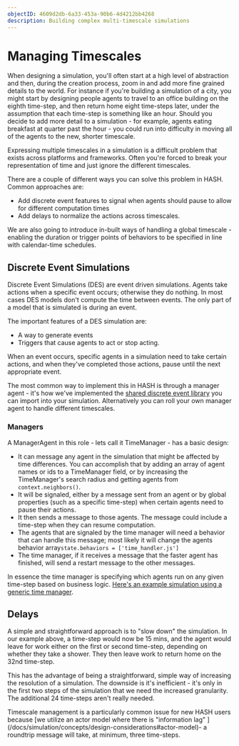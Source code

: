 ```yaml
---
objectID: 4609d2db-6a33-453a-90b6-4d4212bb4268
description: Building complex multi-timescale simulations
---
```


# Managing Timescales

When designing a simulation, you'll often start at a high level of abstraction and then, during the creation process, zoom in and add more fine grained details to the world. For instance if you're building a simulation of a city, you might start by designing people agents to travel to an office building on the eighth time-step, and then return home eight time-steps later, under the assumption that each time-step is something like an hour. Should you decide to add more detail to a simulation - for example, agents eating breakfast at quarter past the hour - you could run into difficulty in moving all of the agents to the new, shorter timescale.

Expressing multiple timescales in a simulation is a difficult problem that exists across platforms and frameworks. Often you're forced to break your representation of time and just ignore the different timescales.

There are a couple of different ways you can solve this problem in HASH. Common approaches are:

* Add discrete event features  to signal when agents should pause to allow for different computation times
* Add delays to normalize the actions across timescales.

<Hint style="info">
We are also going to introduce in-built ways of handling a global timescale - enabling the duration or trigger points of behaviors to be specified in line with calendar-time schedules.
</Hint>

## Discrete Event Simulations

Discrete Event Simulations \(DES\) are event driven simulations. Agents take actions when a specific event occurs; otherwise they do nothing. In most cases DES models don't compute the time between events. The only part of a model that is simulated is during an event.

The important features of a DES simulation are:

* A way to generate events
* Triggers that cause agents to act or stop acting.

When an event occurs, specific agents in a simulation need to take certain actions, and when they've completed those actions, pause until the next appropriate event.

The most common way to implement this in HASH is through a manager agent - it's how we've implemented the [shared discrete event library](/@hash/des) you can import into your simulation. Alternatively you can roll your own manager agent to handle different timescales.

### Managers

A ManagerAgent in this role - lets call it TimeManager - has a basic design:

* It can message any agent in the simulation that might be affected by time differences. You can accomplish that by adding an array of agent names or ids to a TimeManager field, or by increasing the TimeManager's search radius and getting agents from `context.neighbors()`.
* It will be signaled, either by a message sent from an agent or by global properties \(such as a specific time-step\) when certain agents need to pause their actions. 
* It then sends a message to those agents. The message could include a time-step when they can resume computation.
* The agents that are signaled by the time manager will need a behavior that can handle this message; most likely it will change the agents behavior array`state.behaviors = ['time_handler.js']`
* The time manager, if it receives a message that the faster agent has finished, will send a restart message to the other messages.

In essence the time manager is specifying which agents run on any given time-step based on business logic. [Here's an example simulation using a generic time manager](/@hash/time-management).

## Delays

A simple and straightforward approach is to "slow down" the simulation. In our example above, a time-step would now be 15 mins, and the agent would leave for work either on the first or second time-step, depending on whether they take a shower. They then leave work to return home on the 32nd time-step.

This has the advantage of being a straightforward, simple way of increasing the resolution of a simulation. The downside is it's inefficient - it's only in the first two steps of the simulation that we need the increased granularity. The additional 24 time-steps aren't really needed.

<Hint style="warning">
Timescale management is a particularly common issue for new HASH users because [we utilize an actor model where there is "information lag" ](/docs/simulation/concepts/design-considerations#actor-model)- a roundtrip message will take, at minimum, three time-steps.
</Hint>

